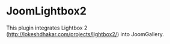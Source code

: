 # JoomLightbox2
This plugin integrates Lightbox 2 (http://lokeshdhakar.com/projects/lightbox2/) into JoomGallery.
